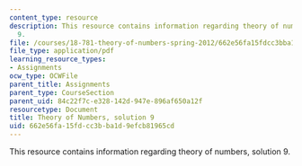```yaml
---
content_type: resource
description: This resource contains information regarding theory of numbers, solution
  9.
file: /courses/18-781-theory-of-numbers-spring-2012/662e56fa15fdcc3bba1d9efcb81965cd_MIT18_781S12_pset9sol.pdf
file_type: application/pdf
learning_resource_types:
- Assignments
ocw_type: OCWFile
parent_title: Assignments
parent_type: CourseSection
parent_uid: 84c22f7c-e328-142d-947e-896af650a12f
resourcetype: Document
title: Theory of Numbers, solution 9
uid: 662e56fa-15fd-cc3b-ba1d-9efcb81965cd
---
```

This resource contains information regarding theory of numbers, solution 9.

